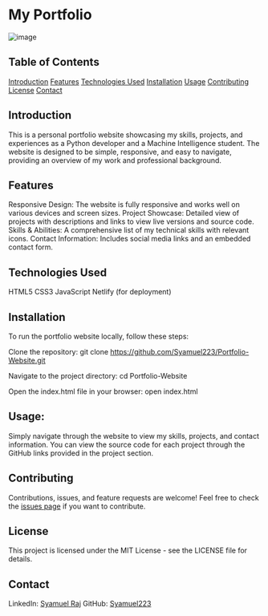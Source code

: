 # My Portfolio

![image](https://github.com/user-attachments/assets/346d6cc5-97d2-4847-bec1-df0d519ebc36)


## Table of Contents
[Introduction](https://github.com/Syamuel223/My-Portfolio/commit/6f2c59edd681ca8c374d9b8f904a2762d884e103#introduction)
[Features](https://github.com/Syamuel223/My-Portfolio/commit/6f2c59edd681ca8c374d9b8f904a2762d884e103#features)
[Technologies Used](https://github.com/Syamuel223/My-Portfolio/commit/6f2c59edd681ca8c374d9b8f904a2762d884e103#technologies-used)
[Installation](https://github.com/Syamuel223/My-Portfolio/commit/6f2c59edd681ca8c374d9b8f904a2762d884e103#installation)
[Usage](https://github.com/Syamuel223/My-Portfolio/commit/6f2c59edd681ca8c374d9b8f904a2762d884e103#usage)
[Contributing](https://github.com/Syamuel223/My-Portfolio/commit/6f2c59edd681ca8c374d9b8f904a2762d884e103#contributing)
[License](https://github.com/Syamuel223/My-Portfolio/commit/6f2c59edd681ca8c374d9b8f904a2762d884e103#license)
[Contact](https://github.com/Syamuel223/My-Portfolio/commit/6f2c59edd681ca8c374d9b8f904a2762d884e103#contact)

## Introduction
This is a personal portfolio website showcasing my skills, projects, and experiences as a Python developer and a Machine Intelligence student. The website is designed to be simple, responsive, and easy to navigate, providing an overview of my work and professional background.

## Features
Responsive Design: The website is fully responsive and works well on various devices and screen sizes.
Project Showcase: Detailed view of projects with descriptions and links to view live versions and source code.
Skills & Abilities: A comprehensive list of my technical skills with relevant icons.
Contact Information: Includes social media links and an embedded contact form.

## Technologies Used
HTML5
CSS3
JavaScript
Netlify (for deployment)

## Installation
To run the portfolio website locally, follow these steps:

Clone the repository:  git clone https://github.com/Syamuel223/Portfolio-Website.git

Navigate to the project directory: cd Portfolio-Website

Open the index.html file in your browser: open index.html

## Usage:
Simply navigate through the website to view my skills, projects, and contact information.
You can view the source code for each project through the GitHub links provided in the project section.

## Contributing
Contributions, issues, and feature requests are welcome! Feel free to check the [issues page](https://github.com/Syamuel223/Portfolio-Website/issues) if you want to contribute.

## License
This project is licensed under the MIT License - see the LICENSE file for details.

## Contact
LinkedIn: [Syamuel Raj](https://www.linkedin.com/in/syamuelrajbgcs/)
GitHub: [Syamuel223](https://github.com/Syamuel223)

